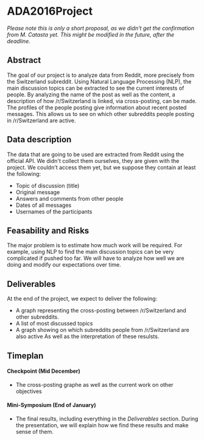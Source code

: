 # ADA2016Project
*Please note this is only a short proposal, as we didn't get the confirmation from M. Catasta yet. This might be modified in the future, after the deadline.*

## Abstract
The goal of our project is to analyze data from Reddit, more precisely from the Switzerland subreddit. Using Natural Language Processing (NLP), the main discussion topics can be extracted to see the current interests of people. By analyzing the name of the post as well as the content, a description of how /r/Switzerland is linked, via cross-posting, can be made. The profiles of the people posting give information about recent posted messages. This allows us to see on which other subreddits people posting in /r/Switzerland are active.

## Data description
The data that are going to be used are extracted from Reddit using the official API. We didn't collect them ourselves, they are given with the project. We couldn't access them yet, but we suppose they contain at least the following:
- Topic of discussion (title)
- Original message
- Answers and comments from other people
- Dates of all messages
- Usernames of the participants

## Feasability and Risks
The major problem is to estimate how much work will be required. For example, using NLP to find the main discussion topics can be very complicated if pushed too far. We will have to analyze how well we are doing and modify our expectations over time.

## Deliverables
At the end of the project, we expect to deliver the following:
- A graph representing the cross-posting between /r/Switzerland and other subreddits.
- A list of most discussed topics
- A graph showing on which subreddits people from /r/Switzerland are also active
As well as the interpretation of these resulsts.

## Timeplan
#### Checkpoint (Mid December)
- The cross-posting graphe as well as the current work on other objectives

#### Mini-Symposium (End of January)
- The final results, including everything in the _Deliverables_ section. During the presentation, we will explain how we find these results and make sense of them.
